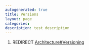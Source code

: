 ```yaml
---
autogenerated: true
title: Versions
layout: page
categories: 
description: test description
---
```


1.  REDIRECT [Architecture\#Versioning](Architecture#Versioning)
